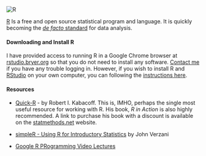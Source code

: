 ![R](http://www.r-project.org/Rlogo.jpg)

[R](http://www.r-project.org/) Is a free and open source statistical program and language. It is quickly becoming the [*de facto* standard](http://r4stats.com/articles/popularity/) for data analysis.

#### Downloading and Install R

I have provided access to running R in a Google Chrome browser at [rstudio.bryer.org](http://rstudio.bryer.org) so that you do not need to install any software. [Contact me](mailto:jason@bryer.org) if you have any trouble logging in. However, if you wish to install R and [RStudio](http://rstudio.com) on your own computer, you can following the [instructions here](Installation/Install.md).


#### Resources

* [Quick-R](http://statmethods.net/) - by Robert I. Kabacoff. This is, IMHO, perhaps the single most useful resource for working with R. His book, *R in Action* is also highly recommended. A link to purchase his book with a discount is available on the [statmethods.net](http://statmethods.net) website.

* [simpleR - Using R for Introductory Statistics](http://www.math.csi.cuny.edu/Statistics/R/simpleR/printable/simpleR.pdf) by John Verzani

* [Google R PRogramming Video Lectures](http://gettinggeneticsdone.blogspot.com/2013/08/google-developers-r-programming-video.html)

